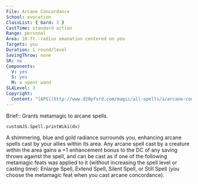 ```yaml
---
File: Arcane Concordance
School: evocation
ClassList: { bard: 3 }
CastTime: standard action
Range: personal
Area: 10-ft.-radius emanation centered on you
Targets: you
Duration: 1 round/level
SavingThrow: none
SR: no
Components:
  V: yes
  S: yes
  M: a spent wand
SLALevel: 3
Copyright:
  Content: "[APG](http://www.d20pfsrd.com/magic/all-spells/a/arcane-concordance)"
---
```

Brief:: Grants metamagic to arcane spells.

```dataviewjs
customJS.Spell.printWiki(dv)
```

A shimmering, blue and gold radiance surrounds you, enhancing arcane spells cast by your allies within its area. Any arcane spell cast by a creature within the area gains a +1 enhancement bonus to the DC of any saving throws against the spell, and can be cast as if one of the following metamagic feats was applied to it (without increasing the spell level or casting time): Enlarge Spell, Extend Spell, Silent Spell, or Still Spell (you choose the metamagic feat when you cast arcane concordance).
